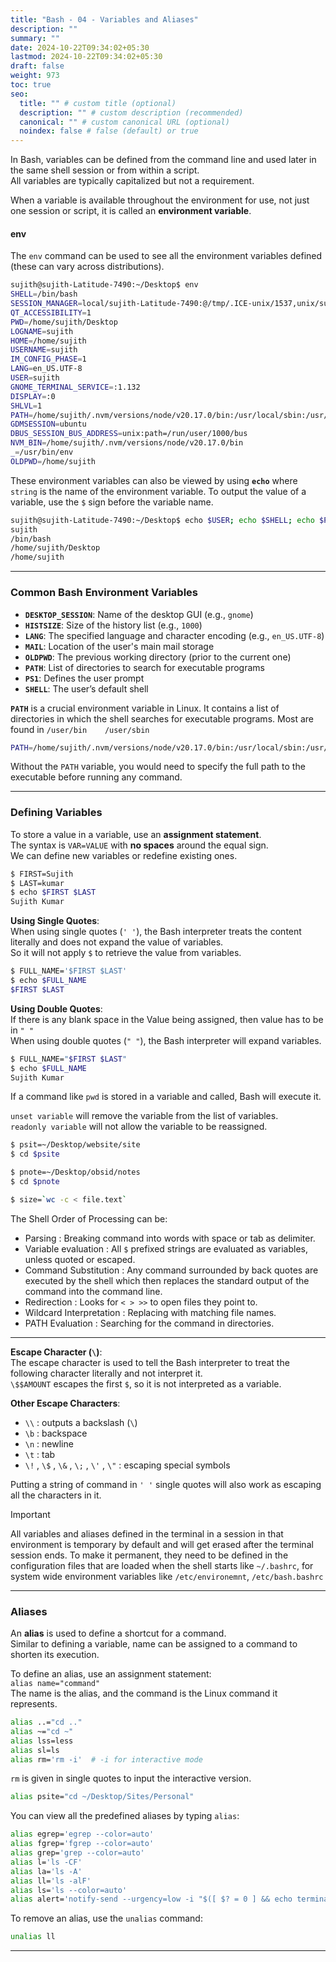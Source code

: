 ```yaml
---
title: "Bash - 04 - Variables and Aliases"
description: ""
summary: ""
date: 2024-10-22T09:34:02+05:30
lastmod: 2024-10-22T09:34:02+05:30
draft: false
weight: 973
toc: true
seo:
  title: "" # custom title (optional)
  description: "" # custom description (recommended)
  canonical: "" # custom canonical URL (optional)
  noindex: false # false (default) or true
---
```




In Bash, variables can be defined from the command line and used later in the same shell session or from within a script.    
All variables are typically capitalized but not a requirement.

When a variable is available throughout the environment for use, not just one session or script, it is called an **environment variable**.

#### **env**  
The `env` command can be used to see all the environment variables defined (these can vary across distributions).

```bash {frame="none"}
sujith@sujith-Latitude-7490:~/Desktop$ env
SHELL=/bin/bash
SESSION_MANAGER=local/sujith-Latitude-7490:@/tmp/.ICE-unix/1537,unix/sujith-Latitude-7490:/tmp/.ICE-unix/1537
QT_ACCESSIBILITY=1
PWD=/home/sujith/Desktop
LOGNAME=sujith
HOME=/home/sujith
USERNAME=sujith
IM_CONFIG_PHASE=1
LANG=en_US.UTF-8
USER=sujith
GNOME_TERMINAL_SERVICE=:1.132
DISPLAY=:0
SHLVL=1
PATH=/home/sujith/.nvm/versions/node/v20.17.0/bin:/usr/local/sbin:/usr/local/bin:/usr/sbin:/usr/bin:/sbin:/bin:/usr/games:/usr/local/games:/snap/bin:/snap/bin
GDMSESSION=ubuntu
DBUS_SESSION_BUS_ADDRESS=unix:path=/run/user/1000/bus
NVM_BIN=/home/sujith/.nvm/versions/node/v20.17.0/bin
_=/usr/bin/env
OLDPWD=/home/sujith
```

These environment variables can also be viewed by using **`echo`** where `string` is the name of the environment variable. To output the value of a variable, use the `$` sign before the variable name.

```bash {frame="none"}
sujith@sujith-Latitude-7490:~/Desktop$ echo $USER; echo $SHELL; echo $PWD; echo $OLDPWD;
sujith
/bin/bash
/home/sujith/Desktop
/home/sujith
```

---

### **Common Bash Environment Variables**

- **`DESKTOP_SESSION`**: Name of the desktop GUI (e.g., `gnome`)
- **`HISTSIZE`**: Size of the history list (e.g., `1000`)
- **`LANG`**: The specified language and character encoding (e.g., `en_US.UTF-8`)
- **`MAIL`**: Location of the user's main mail storage
- **`OLDPWD`**: The previous working directory (prior to the current one)
- **`PATH`**: List of directories to search for executable programs
- **`PS1`**: Defines the user prompt
- **`SHELL`**: The user’s default shell

**`PATH`** is a crucial environment variable in Linux. It contains a list of directories in which the shell searches for executable programs.
Most are found in `/user/bin    /user/sbin`

```bash {frame="none"}
PATH=/home/sujith/.nvm/versions/node/v20.17.0/bin:/usr/local/sbin:/usr/local/bin:/usr/sbin:/usr/bin:/sbin:/bin:/usr/games:/usr/local/games:/snap/bin:/snap/bin
```

Without the `PATH` variable, you would need to specify the full path to the executable before running any command.


---

### **Defining Variables**

To store a value in a variable, use an **assignment statement**.    
The syntax is `VAR=VALUE` with **no spaces** around the equal sign.    
We can define new variables or redefine existing ones.

```bash {frame="none"}
$ FIRST=Sujith
$ LAST=kumar
$ echo $FIRST $LAST
Sujith Kumar
```

**Using Single Quotes**:    
When using single quotes (`' '`), the Bash interpreter treats the content literally and does not expand the value of variables.      
So it will not apply `$` to retrieve the value from variables.

```bash {frame="none"}
$ FULL_NAME='$FIRST $LAST'
$ echo $FULL_NAME
$FIRST $LAST
```

**Using Double Quotes**:     
If there is any blank space in the Value being assigned, then value has to be in `" "`      
When using double quotes (`" "`), the Bash interpreter will expand variables.

```bash {frame="none"}
$ FULL_NAME="$FIRST $LAST"
$ echo $FULL_NAME
Sujith Kumar
```

If a command like `pwd` is stored in a variable and called, Bash will execute it.

`unset variable` will remove the variable from the list of variables.     
`readonly variable` will not allow the variable to be reassigned.    

```bash {frame="none"}
$ psit=~/Desktop/website/site
$ cd $psite

$ pnote=~/Desktop/obsid/notes
$ cd $pnote

$ size=`wc -c < file.text`
```

The Shell Order of Processing can be:    
* Parsing : Breaking command into words with space or tab as delimiter.
* Variable evaluation : All `$` prefixed strings are evaluated as variables, unless quoted or escaped.  
* Command Substitution : Any command surrounded by back quotes are executed by the shell which then replaces the standard output of the command into the command line.     
* Redirection : Looks for `< > >>` to open files they point to.
* Wildcard Interpretation : Replacing with matching file names.
* PATH Evaluation : Searching for the command in directories.


____

**Escape Character (`\`)**:    
The escape character is used to tell the Bash interpreter to treat the following character literally and not interpret it.     
`\$$AMOUNT` escapes the first `$`, so it is not interpreted as a variable.

**Other Escape Characters**:     
- `\\` : outputs a backslash (`\`)
- `\b` : backspace
- `\n` : newline
- `\t` : tab
- `\!` , `\$` , `\&` , `\;` , `\'` , `\"` : escaping special symbols

Putting a string of command in `' '` single quotes will also work as escaping all the characters in it.

> [!Important]
> All variables and aliases defined in the terminal in a session in that environment is temporary by default and will get erased after the terminal session ends.
>To make it permanent, they need to be defined in the configuration files that are loaded when the shell starts like `~/.bashrc`, for system wide environment variables like `/etc/environemnt`, `/etc/bash.bashrc` 

---

### **Aliases**

An **alias** is used to define a shortcut for a command.    
Similar to defining a variable, name can be assigned to a command to shorten its execution.

To define an alias, use an assignment statement:    
`alias name="command"`    
The name is the alias, and the command is the Linux command it represents.

```bash {frame="none"}
alias ..="cd .."
alias ~="cd ~"
alias lss=less
alias sl=ls
alias rm='rm -i'  # -i for interactive mode
```
`rm` is given in single quotes to input the interactive version.

```bash {frame="none"}
alias psite="cd ~/Desktop/Sites/Personal"
```


You can view all the predefined aliases by typing `alias`:
```bash {frame="none"}
alias egrep='egrep --color=auto'
alias fgrep='fgrep --color=auto'
alias grep='grep --color=auto'
alias l='ls -CF'
alias la='ls -A'
alias ll='ls -alF'
alias ls='ls --color=auto'
alias alert='notify-send --urgency=low -i "$([ $? = 0 ] && echo terminal || echo error)" "$(history|tail -n1|sed -e '\''s/^\s*[0-9]\+\s*//;s/[;&|]\s*alert$//'\'')"'
```



To remove an alias, use the `unalias` command:

```bash {frame="none"}
unalias ll
```

---
